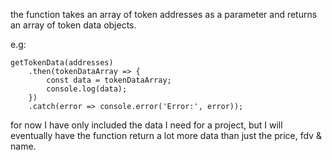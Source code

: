the function takes an array of token addresses as a parameter and returns an array of token data objects.

e.g:
```
getTokenData(addresses)
    .then(tokenDataArray => {
        const data = tokenDataArray;
        console.log(data);
    })
    .catch(error => console.error('Error:', error));
```
for now I have only included the data I need for a project, but I will eventually have the function return a lot more data than just the price, fdv & name.